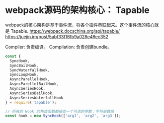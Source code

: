 # webpack源码的架构核心： Tapable
webpack的核心架构是基于事件流，将各个插件串联起来。这个事件流的核心就是 Tapable. 
https://webpack.docschina.org/api/tapable/
https://juejin.im/post/5abf33f16fb9a028e46ec352

Compiler: 负责编译。
Compilation: 负责创建bundle。

```js
const {
  SyncHook,
  SyncBailHook,
  SyncWaterfallHook,
  SyncLoopHook,
  AsyncParellelHook,
  AsyncParellelBailHook,
  AsyncSeriesHook,
  AsyncSeriesBailHook,
  AsyncSeriesWaterfallHook
} = require('tapable');

// 所有的 Hook 的构造函数都接收一个可选的参数：字符串数组
const hook = new SyncHook(['arg1', 'arg2', 'arg3']);
```




